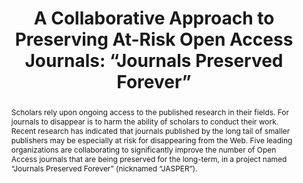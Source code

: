 ---
abstract: 'Scholars rely upon ongoing access to the published research in their fields.
  For journals to disappear is to harm the ability of scholars to conduct their work.
  Recent research has indicated that journals published by the long tail of smaller
  publishers may be especially at risk for disappearing from the Web. Five leading
  organizations are collaborating to significantly improve the number of Open Access
  journals that are being preserved for the long-term, in a project named “Journals
  Preserved Forever” (nicknamed “JASPER”).

  '
creators:
- Wise, Alicia
date: null
document_url: https://services.phaidra.univie.ac.at/api/object/o:1424896/download
grand_parent: iPRES
institutions:
- CLOCKSS
keywords:
- digital preservation
- open access
- journals
landing_page_url: https://phaidra.univie.ac.at/o:1424896
language: eng
layout: publication
license: CC BY 4.0 International
notes_url: null
parent: iPRES 2021
presentation_url: null
size: 127637
source_name: iPRES
title: 'A Collaborative Approach to Preserving At-Risk Open Access Journals: “Journals
  Preserved Forever”'
type: paper
year: 2021
---